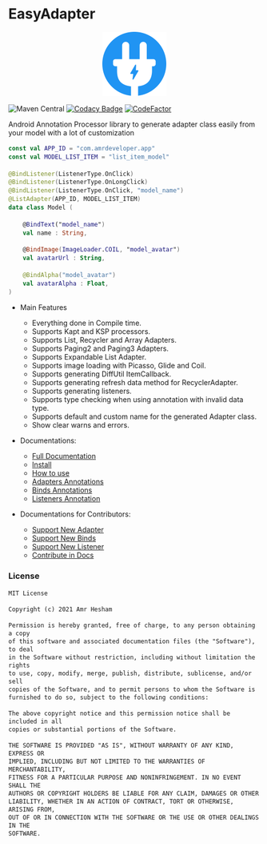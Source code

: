 # EasyAdapter
<p align="center">
  <img src="media/ea-logo.png" width="128px" height="128px"/>
</p>

![Maven Central](https://img.shields.io/maven-central/v/io.github.amrdeveloper/easyadapter?color=green)
[![Codacy Badge](https://app.codacy.com/project/badge/Grade/2b074c0ffc1e4ac3b0ddf085e09e940c)](https://www.codacy.com/gh/AmrDeveloper/EasyAdapter/dashboard?utm_source=github.com&amp;utm_medium=referral&amp;utm_content=AmrDeveloper/EasyAdapter&amp;utm_campaign=Badge_Grade)
[![CodeFactor](https://www.codefactor.io/repository/github/amrdeveloper/easyadapter/badge)](https://www.codefactor.io/repository/github/amrdeveloper/easyadapter)

Android Annotation Processor library to generate adapter class easily from your model with a lot of customization

```Kotlin
const val APP_ID = "com.amrdeveloper.app"
const val MODEL_LIST_ITEM = "list_item_model"

@BindListener(ListenerType.OnClick)
@BindListener(ListenerType.OnLongClick)
@BindListener(ListenerType.OnClick, "model_name")
@ListAdapter(APP_ID, MODEL_LIST_ITEM)
data class Model (

    @BindText("model_name")
    val name : String,

    @BindImage(ImageLoader.COIL, "model_avatar")
    val avatarUrl : String,

    @BindAlpha("model_avatar")
    val avatarAlpha : Float,
)
```

- Main Features
  - Everything done in Compile time.
  - Supports Kapt and KSP processors.
  - Supports List, Recycler and Array Adapters.
  - Supports Paging2 and Paging3 Adapters.
  - Supports Expandable List Adapter.
  - Supports image loading with Picasso, Glide and Coil.
  - Supports generating DiffUtil ItemCallback.
  - Supports generating refresh data method for RecyclerAdapter.
  - Supports generating listeners.
  - Supports type checking when using annotation with invalid data type.
  - Supports default and custom name for the generated Adapter class.
  - Show clear warns and errors.

- Documentations:
  - [Full Documentation](https://amrdeveloper.github.io/EasyAdapter/)
  - [Install](docs/install.md)  
  - [How to use](docs/how_to_use.md) 
  - [Adapters Annotations](docs/annotations/adapters.md)
  - [Binds Annotations](docs/annotations/binds.md)
  - [Listeners Annotation](docs/annotations/listeners.md)  

- Documentations for Contributors:
  - [Support New Adapter](docs/contribution/support_new_adapter.md)
  - [Support New Binds](docs/contribution/support_new_bind.md)  
  - [Support New Listener](docs/contribution/support_new_listener.md)
  - [Contribute in Docs](docs/contribution/documentation.md)

### License
```
MIT License

Copyright (c) 2021 Amr Hesham

Permission is hereby granted, free of charge, to any person obtaining a copy
of this software and associated documentation files (the "Software"), to deal
in the Software without restriction, including without limitation the rights
to use, copy, modify, merge, publish, distribute, sublicense, and/or sell
copies of the Software, and to permit persons to whom the Software is
furnished to do so, subject to the following conditions:

The above copyright notice and this permission notice shall be included in all
copies or substantial portions of the Software.

THE SOFTWARE IS PROVIDED "AS IS", WITHOUT WARRANTY OF ANY KIND, EXPRESS OR
IMPLIED, INCLUDING BUT NOT LIMITED TO THE WARRANTIES OF MERCHANTABILITY,
FITNESS FOR A PARTICULAR PURPOSE AND NONINFRINGEMENT. IN NO EVENT SHALL THE
AUTHORS OR COPYRIGHT HOLDERS BE LIABLE FOR ANY CLAIM, DAMAGES OR OTHER
LIABILITY, WHETHER IN AN ACTION OF CONTRACT, TORT OR OTHERWISE, ARISING FROM,
OUT OF OR IN CONNECTION WITH THE SOFTWARE OR THE USE OR OTHER DEALINGS IN THE
SOFTWARE.
```

